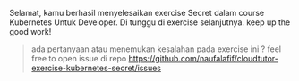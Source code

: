 Selamat, kamu berhasil menyelesaikan exercise Secret dalam course Kubernetes Untuk Developer. Di tunggu di exercise selanjutnya. keep up the good work!

> ada pertanyaan atau menemukan kesalahan pada exercise ini ? feel free to open issue di repo https://github.com/naufalafif/cloudtutor-exercise-kubernetes-secret/issues
